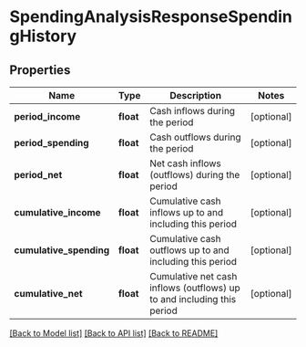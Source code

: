 # SpendingAnalysisResponseSpendingHistory

## Properties
Name | Type | Description | Notes
------------ | ------------- | ------------- | -------------
**period_income** | **float** | Cash inflows during the period | [optional] 
**period_spending** | **float** | Cash outflows during the period | [optional] 
**period_net** | **float** | Net cash inflows (outflows) during the period | [optional] 
**cumulative_income** | **float** | Cumulative cash inflows up to and including this period | [optional] 
**cumulative_spending** | **float** | Cumulative cash outflows up to and including this period | [optional] 
**cumulative_net** | **float** | Cumulative net cash inflows (outflows) up to and including this period | [optional] 

[[Back to Model list]](../README.md#documentation-for-models) [[Back to API list]](../README.md#documentation-for-api-endpoints) [[Back to README]](../README.md)


